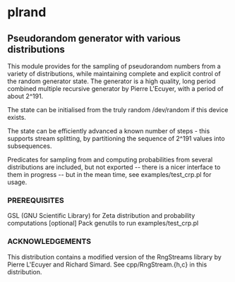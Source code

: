 # plrand
## Pseudorandom generator with various distributions

This module provides for the sampling of pseudorandom numbers from a
variety of distributions, while maintaining complete and explicit control
of the random generator state. The generator is a high quality, long
period combined multiple recursive generator by Pierre L'Ecuyer,
with a period of about 2^191.

The state can be initialised from the truly random /dev/random if this 
device exists.

The state can be efficiently advanced a known number of steps - this
supports stream splitting, by partitioning the sequence of 2^191
values into subsequences.

Predicates for sampling from and computing probabilities from several
distributions are included, but not exported -- there is a nicer interface
to them in progress -- but in the mean time, see examples/test_crp.pl
for usage.

### PREREQUISITES

GSL (GNU Scientific Library) for Zeta distribution and probability computations [optional]
Pack genutils to run examples/test_crp.pl


### ACKNOWLEDGEMENTS

This distribution contains a modified version of the RngStreams library
by Pierre L'Ecuyer and Richard Simard. See cpp/RngStream.{h,c} in this
distribution.

